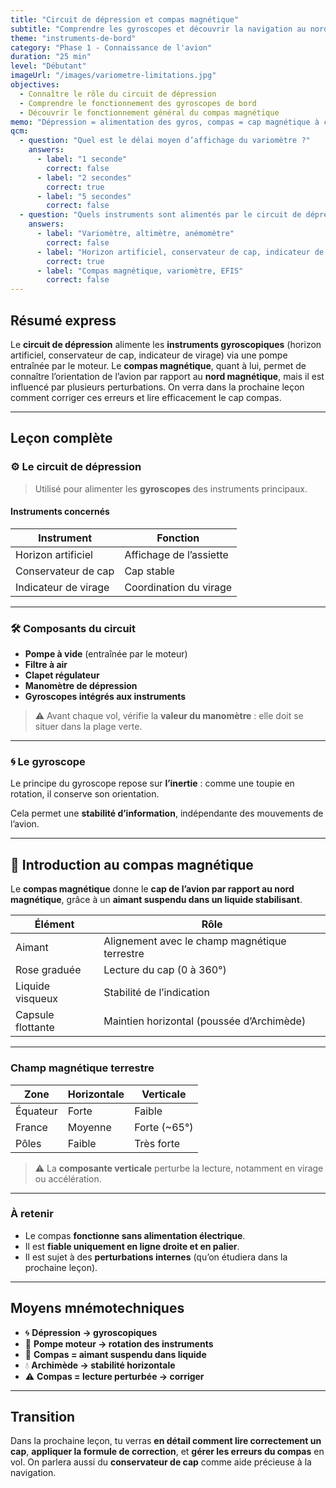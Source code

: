```yaml
---
title: "Circuit de dépression et compas magnétique"
subtitle: "Comprendre les gyroscopes et découvrir la navigation au nord magnétique"
theme: "instruments-de-bord"
category: "Phase 1 - Connaissance de l'avion"
duration: "25 min"
level: "Débutant"
imageUrl: "/images/variometre-limitations.jpg"
objectives:
  - Connaître le rôle du circuit de dépression
  - Comprendre le fonctionnement des gyroscopes de bord
  - Découvrir le fonctionnement général du compas magnétique
memo: "Dépression = alimentation des gyros, compas = cap magnétique à corriger !"
qcm:
  - question: "Quel est le délai moyen d’affichage du variomètre ?"
    answers:
      - label: "1 seconde"
        correct: false
      - label: "2 secondes"
        correct: true
      - label: "5 secondes"
        correct: false
  - question: "Quels instruments sont alimentés par le circuit de dépression ?"
    answers:
      - label: "Variomètre, altimètre, anémomètre"
        correct: false
      - label: "Horizon artificiel, conservateur de cap, indicateur de virage"
        correct: true
      - label: "Compas magnétique, variomètre, EFIS"
        correct: false
---
```


## Résumé express

Le **circuit de dépression** alimente les **instruments gyroscopiques** (horizon artificiel, conservateur de cap, indicateur de virage) via une pompe entraînée par le moteur. Le **compas magnétique**, quant à lui, permet de connaître l’orientation de l’avion par rapport au **nord magnétique**, mais il est influencé par plusieurs perturbations. On verra dans la prochaine leçon comment corriger ces erreurs et lire efficacement le cap compas.

---

## Leçon complète

### ⚙️ Le circuit de dépression

> Utilisé pour alimenter les **gyroscopes** des instruments principaux.

#### Instruments concernés

| Instrument           | Fonction                |
| -------------------- | ----------------------- |
| Horizon artificiel   | Affichage de l’assiette |
| Conservateur de cap  | Cap stable              |
| Indicateur de virage | Coordination du virage  |

---

### 🛠️ Composants du circuit

- **Pompe à vide** (entraînée par le moteur)
- **Filtre à air**
- **Clapet régulateur**
- **Manomètre de dépression**
- **Gyroscopes intégrés aux instruments**

> ⚠️ Avant chaque vol, vérifie la **valeur du manomètre** : elle doit se situer dans la plage verte.

---

### 🌀 Le gyroscope

Le principe du gyroscope repose sur **l’inertie** : comme une toupie en rotation, il conserve son orientation.

Cela permet une **stabilité d’information**, indépendante des mouvements de l’avion.

---

## 🧭 Introduction au compas magnétique

Le **compas magnétique** donne le **cap de l’avion par rapport au nord magnétique**, grâce à un **aimant suspendu dans un liquide stabilisant**.

| Élément           | Rôle                                          |
| ----------------- | --------------------------------------------- |
| Aimant            | Alignement avec le champ magnétique terrestre |
| Rose graduée      | Lecture du cap (0 à 360°)                     |
| Liquide visqueux  | Stabilité de l’indication                     |
| Capsule flottante | Maintien horizontal (poussée d’Archimède)     |

---

### Champ magnétique terrestre

| Zone     | Horizontale | Verticale    |
| -------- | ----------- | ------------ |
| Équateur | Forte       | Faible       |
| France   | Moyenne     | Forte (~65°) |
| Pôles    | Faible      | Très forte   |

> ⚠️ La **composante verticale** perturbe la lecture, notamment en virage ou accélération.

---

### À retenir

- Le compas **fonctionne sans alimentation électrique**.
- Il est **fiable uniquement en ligne droite et en palier**.
- Il est sujet à des **perturbations internes** (qu’on étudiera dans la prochaine leçon).

---

## Moyens mnémotechniques

- 🌀 **Dépression → gyroscopiques**
- 💨 **Pompe moteur → rotation des instruments**
- 🧲 **Compas = aimant suspendu dans liquide**
- 💧 **Archimède → stabilité horizontale**
- ⚠️ **Compas = lecture perturbée → corriger**

---

## Transition

Dans la prochaine leçon, tu verras **en détail comment lire correctement un cap**, **appliquer la formule de correction**, et **gérer les erreurs du compas** en vol. On parlera aussi du **conservateur de cap** comme aide précieuse à la navigation.
